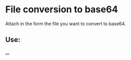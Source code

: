 # File conversion to base64

Attach in the form the file you want to convert to base64.

## Use:

<a href="#">...</a>
